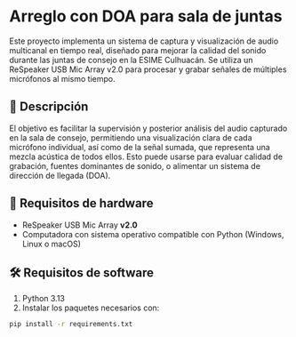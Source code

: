 # Arreglo con DOA para sala de juntas

Este proyecto implementa un sistema de captura y visualización de audio multicanal en tiempo real, diseñado para mejorar la calidad del sonido durante las juntas de consejo en la ESIME Culhuacán.
Se utiliza un ReSpeaker USB Mic Array v2.0 para procesar y grabar señales de múltiples micrófonos al mismo tiempo.

## 🎯 Descripción

El objetivo es facilitar la supervisión y posterior análisis del audio capturado en la sala de consejo, permitiendo una visualización clara de cada micrófono individual, así como de la señal sumada,
que representa una mezcla acústica de todos ellos. Esto puede usarse para evaluar calidad de grabación, fuentes dominantes de sonido, o alimentar un sistema de dirección de llegada (DOA).

## 🎤 Requisitos de hardware

- ReSpeaker USB Mic Array **v2.0**
- Computadora con sistema operativo compatible con Python (Windows, Linux o macOS)

## 🛠️ Requisitos de software

1. Python 3.13
2. Instalar los paquetes necesarios con:

```bash
pip install -r requirements.txt
